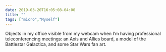 ```yaml
---
date: 2019-03-20T16:05:08-04:00
title: ""
tags: ["micro","Myself"]
---
```

Objects in my office visible from my webcam when I’m having professional teleconferencing meetings: an Axis and Allies board, a model of the Battlestar Galactica, and some Star Wars fan art.
